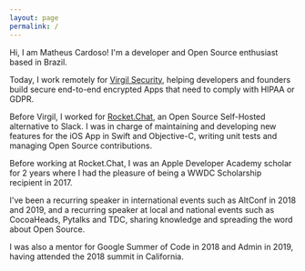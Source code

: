 ```yaml
---
layout: page
permalink: /
---
```


Hi, I am Matheus Cardoso! I'm a developer and Open Source enthusiast based in Brazil.

Today, I work remotely for [Virgil Security](https://virgilsecurity.com), helping developers and founders build secure end-to-end encrypted Apps that need to comply with HIPAA or GDPR.

Before Virgil, I worked for [Rocket.Chat](https://rocket.chat), an Open Source Self-Hosted alternative to Slack. I was in charge of maintaining and developing new features for the iOS App in Swift and Objective-C, writing unit tests and managing Open Source contributions.

Before working at Rocket.Chat, I was an Apple Developer Academy scholar for 2 years where I had the pleasure of being a WWDC Scholarship recipient in 2017.

I've been a recurring speaker in international events such as AltConf in 2018 and 2019, and a recurring speaker at local and national events such as CocoaHeads, Pytalks and TDC, sharing knowledge and spreading the word about Open Source.

I was also a mentor for Google Summer of Code in 2018 and Admin in 2019, having attended the 2018 summit in California.
